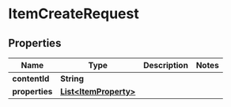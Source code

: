 

# ItemCreateRequest


## Properties

| Name | Type | Description | Notes |
|------------ | ------------- | ------------- | -------------|
|**contentId** | **String** |  |  |
|**properties** | [**List&lt;ItemProperty&gt;**](ItemProperty.md) |  |  |



